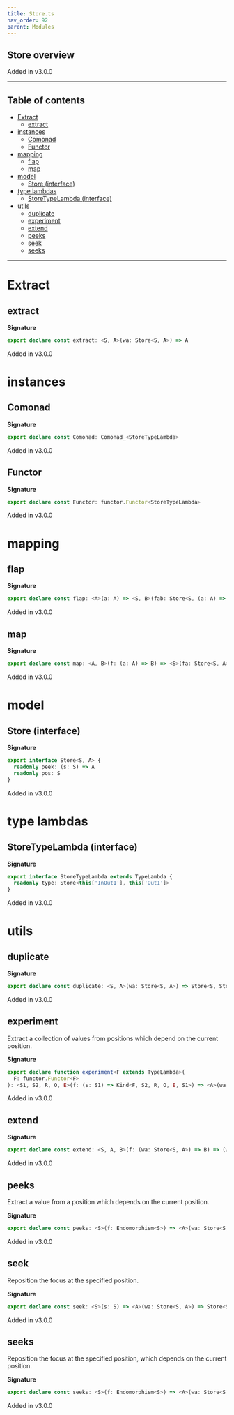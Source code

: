 ```yaml
---
title: Store.ts
nav_order: 92
parent: Modules
---
```


## Store overview

Added in v3.0.0

---

<h2 class="text-delta">Table of contents</h2>

- [Extract](#extract)
  - [extract](#extract)
- [instances](#instances)
  - [Comonad](#comonad)
  - [Functor](#functor)
- [mapping](#mapping)
  - [flap](#flap)
  - [map](#map)
- [model](#model)
  - [Store (interface)](#store-interface)
- [type lambdas](#type-lambdas)
  - [StoreTypeLambda (interface)](#storetypelambda-interface)
- [utils](#utils)
  - [duplicate](#duplicate)
  - [experiment](#experiment)
  - [extend](#extend)
  - [peeks](#peeks)
  - [seek](#seek)
  - [seeks](#seeks)

---

# Extract

## extract

**Signature**

```ts
export declare const extract: <S, A>(wa: Store<S, A>) => A
```

Added in v3.0.0

# instances

## Comonad

**Signature**

```ts
export declare const Comonad: Comonad_<StoreTypeLambda>
```

Added in v3.0.0

## Functor

**Signature**

```ts
export declare const Functor: functor.Functor<StoreTypeLambda>
```

Added in v3.0.0

# mapping

## flap

**Signature**

```ts
export declare const flap: <A>(a: A) => <S, B>(fab: Store<S, (a: A) => B>) => Store<S, B>
```

Added in v3.0.0

## map

**Signature**

```ts
export declare const map: <A, B>(f: (a: A) => B) => <S>(fa: Store<S, A>) => Store<S, B>
```

Added in v3.0.0

# model

## Store (interface)

**Signature**

```ts
export interface Store<S, A> {
  readonly peek: (s: S) => A
  readonly pos: S
}
```

Added in v3.0.0

# type lambdas

## StoreTypeLambda (interface)

**Signature**

```ts
export interface StoreTypeLambda extends TypeLambda {
  readonly type: Store<this['InOut1'], this['Out1']>
}
```

Added in v3.0.0

# utils

## duplicate

**Signature**

```ts
export declare const duplicate: <S, A>(wa: Store<S, A>) => Store<S, Store<S, A>>
```

Added in v3.0.0

## experiment

Extract a collection of values from positions which depend on the current position.

**Signature**

```ts
export declare function experiment<F extends TypeLambda>(
  F: functor.Functor<F>
): <S1, S2, R, O, E>(f: (s: S1) => Kind<F, S2, R, O, E, S1>) => <A>(wa: Store<S1, A>) => Kind<F, S2, R, O, E, A>
```

Added in v3.0.0

## extend

**Signature**

```ts
export declare const extend: <S, A, B>(f: (wa: Store<S, A>) => B) => (wa: Store<S, A>) => Store<S, B>
```

Added in v3.0.0

## peeks

Extract a value from a position which depends on the current position.

**Signature**

```ts
export declare const peeks: <S>(f: Endomorphism<S>) => <A>(wa: Store<S, A>) => A
```

Added in v3.0.0

## seek

Reposition the focus at the specified position.

**Signature**

```ts
export declare const seek: <S>(s: S) => <A>(wa: Store<S, A>) => Store<S, A>
```

Added in v3.0.0

## seeks

Reposition the focus at the specified position, which depends on the current position.

**Signature**

```ts
export declare const seeks: <S>(f: Endomorphism<S>) => <A>(wa: Store<S, A>) => Store<S, A>
```

Added in v3.0.0
